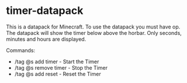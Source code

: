 # timer-datapack
This is a datapack for Minecraft. To use the datapack you must have op.
The datapack will show the timer below above the horbar. Only seconds, minutes and hours are displayed.

Commands:
 - /tag @s add timer     -   Start the Timer
 - /tag @s remove timer  -   Stop the Timer
 - /tag @s add reset     -   Reset the Timer

